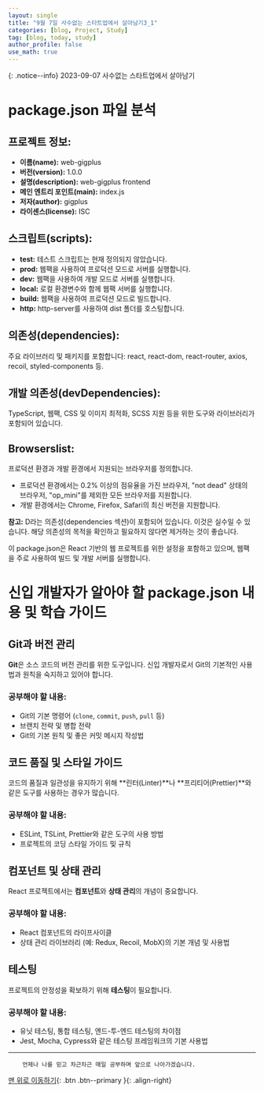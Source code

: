 ```yaml
---
layout: single
title: "9월 7일 사수없는 스타트업에서 살아남기3_1"
categories: [blog, Project, Study]
tag: [blog, today, study]
author_profile: false
use_math: true
---
```

{: .notice--info}
2023-09-07 사수없는 스타트업에서 살아남기

# package.json 파일 분석

## 프로젝트 정보:
- **이름(name):** web-gigplus
- **버전(version):** 1.0.0
- **설명(description):** web-gigplus frontend
- **메인 엔트리 포인트(main):** index.js
- **저자(author):** gigplus
- **라이센스(license):** ISC

## 스크립트(scripts):
- **test:** 테스트 스크립트는 현재 정의되지 않았습니다.
- **prod:** 웹팩을 사용하여 프로덕션 모드로 서버를 실행합니다.
- **dev:** 웹팩을 사용하여 개발 모드로 서버를 실행합니다.
- **local:** 로컬 환경변수와 함께 웹팩 서버를 실행합니다.
- **build:** 웹팩을 사용하여 프로덕션 모드로 빌드합니다.
- **http:** http-server를 사용하여 dist 폴더를 호스팅합니다.

## 의존성(dependencies):
주요 라이브러리 및 패키지를 포함합니다: react, react-dom, react-router, axios, recoil, styled-components 등.

## 개발 의존성(devDependencies):
TypeScript, 웹팩, CSS 및 이미지 최적화, SCSS 지원 등을 위한 도구와 라이브러리가 포함되어 있습니다.

## Browserslist:
프로덕션 환경과 개발 환경에서 지원되는 브라우저를 정의합니다.
- 프로덕션 환경에서는 0.2% 이상의 점유율을 가진 브라우저, "not dead" 상태의 브라우저, "op_mini"를 제외한 모든 브라우저를 지원합니다.
- 개발 환경에서는 Chrome, Firefox, Safari의 최신 버전을 지원합니다.

**참고:** D라는 의존성(dependencies 섹션)이 포함되어 있습니다. 이것은 실수일 수 있습니다. 해당 의존성의 목적을 확인하고 필요하지 않다면 제거하는 것이 좋습니다.

이 package.json은 React 기반의 웹 프로젝트를 위한 설정을 포함하고 있으며, 웹팩을 주로 사용하여 빌드 및 개발 서버를 실행합니다.

# 신입 개발자가 알아야 할 package.json 내용 및 학습 가이드

## Git과 버전 관리
**Git**은 소스 코드의 버전 관리를 위한 도구입니다. 신입 개발자로서 Git의 기본적인 사용법과 원칙을 숙지하고 있어야 합니다.

### 공부해야 할 내용:
- Git의 기본 명령어 (`clone`, `commit`, `push`, `pull` 등)
- 브랜치 전략 및 병합 전략
- Git의 기본 원칙 및 좋은 커밋 메시지 작성법

## 코드 품질 및 스타일 가이드
코드의 품질과 일관성을 유지하기 위해 **린터(Linter)**나 **프리티어(Prettier)**와 같은 도구를 사용하는 경우가 많습니다.

### 공부해야 할 내용:
- ESLint, TSLint, Prettier와 같은 도구의 사용 방법
- 프로젝트의 코딩 스타일 가이드 및 규칙

## 컴포넌트 및 상태 관리
React 프로젝트에서는 **컴포넌트**와 **상태 관리**의 개념이 중요합니다.

### 공부해야 할 내용:
- React 컴포넌트의 라이프사이클
- 상태 관리 라이브러리 (예: Redux, Recoil, MobX)의 기본 개념 및 사용법

## 테스팅
프로젝트의 안정성을 확보하기 위해 **테스팅**이 필요합니다.

### 공부해야 할 내용:
- 유닛 테스팅, 통합 테스팅, 엔드-투-엔드 테스팅의 차이점
- Jest, Mocha, Cypress와 같은 테스팅 프레임워크의 기본 사용법


***
        언제나 나를 믿고 차근차근 매일 공부하며 앞으로 나아가겠습니다.

[맨 위로 이동하기](#){: .btn .btn--primary }{: .align-right}
